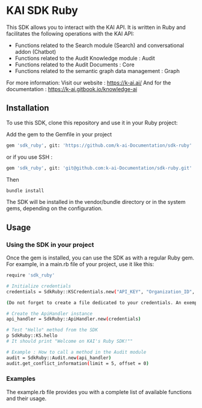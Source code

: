 # KAI SDK Ruby

This SDK allows you to interact with the KAI API. It is written in Ruby and facilitates the following operations with the KAI API:
- Functions related to the Search module (Search) and conversational addon (Chatbot)
- Functions related to the Audit Knowledge module : Audit
- Functions related to the Audit Documents : Core
- Functions related to the semantic graph data management : Graph

For more information:
Visit our website : https://k-ai.ai/
And for the documentation : https://k-ai.gitbook.io/knowledge-ai

## Installation
To use this SDK, clone this repository and use it in your Ruby project:

Add the gem to the Gemfile in your project

```bash
gem 'sdk_ruby', git: 'https://github.com/k-ai-Documentation/sdk-ruby'
```

or if you use SSH :
```bash
gem 'sdk_ruby', git: 'git@github.com:k-ai-Documentation/sdk-ruby.git'
```

Then
```bash
bundle install
```

The SDK will be installed in the vendor/bundle directory or in the system gems, depending on the configuration.

## Usage
### Using the SDK in your project
Once the gem is installed, you can use the SDK as with a regular Ruby gem. For example, in a main.rb file of your project, use it like this:

```bash
require 'sdk_ruby'

# Initialize credentials
credentials = SdkRuby::KSCredentials.new("API_KEY", "Organization_ID", "Instance_ID")

(Do not forget to create a file dedicated to your credentials. An exemple of .env file is in this repo.)

# Create the ApiHandler instance
api_handler = SdkRuby::ApiHandler.new(credentials)

# Test "Hello" method from the SDK
p SdkRuby::KS.hello
# It should print "Welcome on KAI's Ruby SDK!""

# Example : How to call a method in the Audit module
audit = SdkRuby::Audit.new(api_handler)
audit.get_conflict_information(limit = 5, offset = 0)

```

### Examples
The example.rb file provides you with a complete list of available functions and their usage.